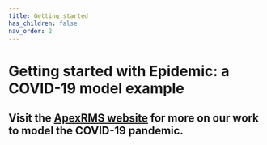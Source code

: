 ```yaml
---
title: Getting started
has_children: false
nav_order: 2
---
```


# Getting started with **Epidemic**: a COVID-19 model example

## Visit the [ApexRMS website](https://apexrms.com/covid-19-modeling/) for more on our work to model the COVID-19 pandemic.
